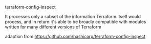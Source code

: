 terraform-config-inspect

It processes only a subset of the information Terraform itself would process, and in return it's able to be broadly compatible with modules written for many different versions of Terraform

adaption from https://github.com/hashicorp/terraform-config-inspect
